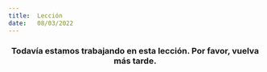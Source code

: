 ```yaml
---
title:  Lección
date:   08/03/2022
---
```


### <center>Todavía estamos trabajando en esta lección. Por favor, vuelva más tarde.</center>